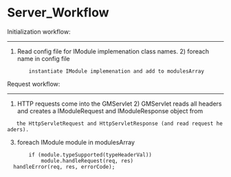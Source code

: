 Server\_Workflow
================

Initialization workflow:

------------------------------------------------------------------------

1) Read config file for IModule implemenation class names. 2) foreach name in config file

`       instantiate IModule implemenation and add to modulesArray`

Request workflow:

------------------------------------------------------------------------

1) HTTP requests come into the GMServlet 2) GMServlet reads all headers and creates a IModuleRequest and IModuleResponse object from

`   the HttpServletRequest and HttpServletResponse (and read request headers).`

3) foreach IModule module in modulesArray

`       if (module.typeSupported(typeHeaderVal))`
`           module.handleRequest(req, res)`
`  handleError(req, res, errorCode);`
